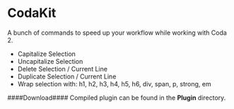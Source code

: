 CodaKit
=======

A bunch of commands to speed up your workflow while working with Coda 2.

- Capitalize Selection
- Uncapitalize Selection
- Delete Selection / Current Line
- Duplicate Selection / Current Line
- Wrap selection with: h1, h2, h3, h4, h5, h6, div, span, p, strong, em


####Download####
Compiled plugin can be found in the <b>Plugin</b> directory.
